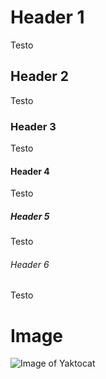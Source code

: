 # Header 1
Testo
## Header 2
Testo
### Header 3
Testo
#### Header 4
Testo
##### Header 5
Testo
###### Header 6
Testo

# Image
![Image of Yaktocat](https://octodex.github.com/images/yaktocat.png)
